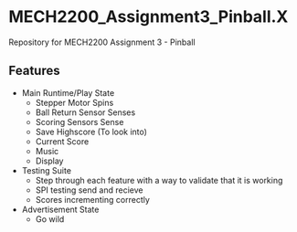 # MECH2200_Assignment3_Pinball.X

Repository for MECH2200 Assignment 3 - Pinball

## Features

- Main Runtime/Play State
  - Stepper Motor Spins
  - Ball Return Sensor Senses
  - Scoring Sensors Sense
  - Save Highscore (To look into)
  - Current Score
  - Music
  - Display
- Testing Suite
  - Step through each feature with a way to validate that it is working
  - SPI testing send and recieve
  - Scores incrementing correctly
- Advertisement State
  - Go wild
